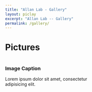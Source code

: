 ```yaml
---
title: "Allan Lab - Gallery"
layout: piclay
excerpt: "Allan Lab -- Gallery"
permalink: /gallery/
---
```


# Pictures
<div class="container py-5">
  <!-- For Demo Purpose -->
  <!-- DEMO 3 -->
  <div class="py-5">
    <div class="row">
      <!-- DEMO 3 Item-->
      <div class="col-lg-6 mb-3 mb-lg-0">
        <div class="hover hover-3 text-white rounded"><img src="https://res.cloudinary.com/mhmd/image/upload/v1570786274/hoverSet-5_ifnajv.jpg" alt="">
          <div class="hover-overlay"></div>
          <div class="hover-3-content px-5 py-4">
            <h3 class="hover-3-title text-uppercase font-weight-bold mb-1"><span class="font-weight-light">Image </span>Caption</h3>
            <p class="hover-3-description small text-uppercase mb-0">Lorem ipsum dolor sit amet, consectetur <br>adipisicing elit.</p>
          </div>
        </div>
      </div>
  </div>
</div>
